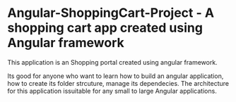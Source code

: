 Angular-ShoppingCart-Project - A shopping cart app created using Angular framework
================================================================================

This application is an Shopping portal created using angular framework.

Its good for anyone who want to learn how to build an angular application, how to create its folder strcuture, manage its
dependecies.
The architecture for this application issuitable for any small to large Angular applications.
